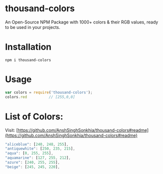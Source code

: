 # thousand-colors
An Open-Source NPM Package with 1000+ colors & their RGB values, ready to be used in your projects.

# Installation

```shell
npm i thousand-colors
```

# Usage

```js
var colors = require('thousand-colors');
colors.red          // [255,0,0]
```

# List of Colors:

Visit: [https://github.com/AnshSinghSonkhia/thousand-colors#readme](https://github.com/AnshSinghSonkhia/thousand-colors#readme)

```js
"aliceblue": [240, 248, 255],
"antiquewhite": [250, 235, 215],
"aqua": [0, 255, 255],
"aquamarine": [127, 255, 212],
"azure": [240, 255, 255],
"beige": [245, 245, 220],
```
